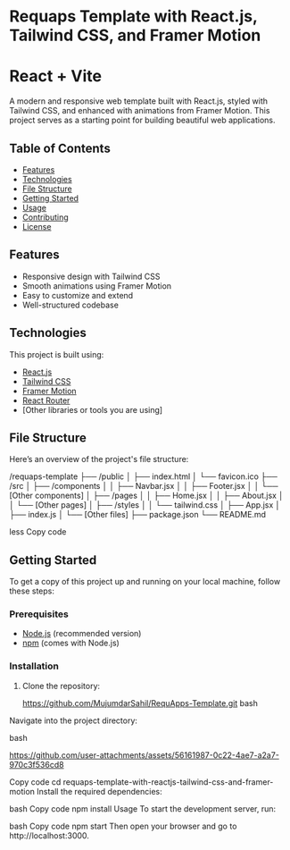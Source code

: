 # Requaps Template with React.js, Tailwind CSS, and Framer Motion
# React + Vite

A modern and responsive web template built with React.js, styled with Tailwind CSS, and enhanced with animations from Framer Motion. This project serves as a starting point for building beautiful web applications.

## Table of Contents

- [Features](#features)
- [Technologies](#technologies)
- [File Structure](#file-structure)
- [Getting Started](#getting-started)
- [Usage](#usage)
- [Contributing](#contributing)
- [License](#license)

## Features

- Responsive design with Tailwind CSS
- Smooth animations using Framer Motion
- Easy to customize and extend
- Well-structured codebase

## Technologies

This project is built using:

- [React.js](https://reactjs.org/)
- [Tailwind CSS](https://tailwindcss.com/)
- [Framer Motion](https://www.framer.com/motion/)
- [React Router](https://reactrouter.com/)
- [Other libraries or tools you are using]

## File Structure

Here’s an overview of the project's file structure:

/requaps-template ├── /public │ ├── index.html │ └── favicon.ico ├── /src │ ├── /components │ │ ├── Navbar.jsx │ │ ├── Footer.jsx │ │ └── [Other components] │ ├── /pages │ │ ├── Home.jsx │ │ ├── About.jsx │ │ └── [Other pages] │ ├── /styles │ │ └── tailwind.css │ ├── App.jsx │ ├── index.js │ └── [Other files] ├── package.json └── README.md

less
Copy code

## Getting Started

To get a copy of this project up and running on your local machine, follow these steps:

### Prerequisites

- [Node.js](https://nodejs.org/) (recommended version)
- [npm](https://www.npmjs.com/) (comes with Node.js)

### Installation

1. Clone the repository:
   
   https://github.com/MujumdarSahil/RequApps-Template.git
   bash
  
Navigate into the project directory:

bash

https://github.com/user-attachments/assets/56161987-0c22-4ae7-a2a7-970c3f536cd8


Copy code
cd requaps-template-with-reactjs-tailwind-css-and-framer-motion
Install the required dependencies:

bash
Copy code
npm install
Usage
To start the development server, run:

bash
Copy code
npm start
Then open your browser and go to http://localhost:3000.
